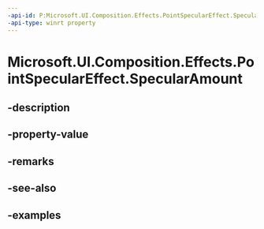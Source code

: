 ```yaml
---
-api-id: P:Microsoft.UI.Composition.Effects.PointSpecularEffect.SpecularAmount
-api-type: winrt property
---
```


<!-- Property syntax.
public float SpecularAmount { get;  set; }
-->

# Microsoft.UI.Composition.Effects.PointSpecularEffect.SpecularAmount

## -description

## -property-value

## -remarks

## -see-also

## -examples

